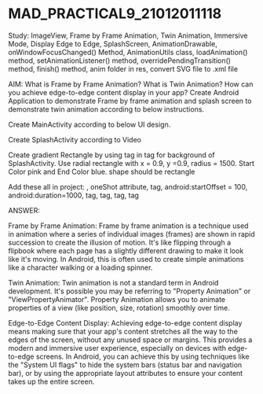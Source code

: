 # MAD_PRACTICAL9_21012011118

Study: ImageView, Frame by Frame Animation, Twin Animation, Immersive Mode, Display Edge to Edge, SplashScreen, AnimationDrawable, onWindowFocusChanged() Method, AnimationUtils class, loadAnimation() method, setAnimationListener() method, overridePendingTransition() method, finish() method, anim folder in res, convert SVG file to .xml file

AIM: What is Frame by Frame Animation? What is Twin Animation? How can you achieve edge-to-edge content display in your app?  Create Android Application to demonstrate Frame by frame animation and splash screen to demonstrate twin animation according to below instructions.

Create MainActivity according to below UI design.

Create SplashActivity according to Video

Create gradient Rectangle by using <gradient> tag in <shape> tag for background of SplashActivity. Use radial rectangle with x = 0.9, y =0.9, radius = 1500. Start Color pink and End Color blue. shape should be rectangle

Add these all in project: <animation-list>, oneShot attribute, <set> tag, android:startOffset = 100, android:duration=1000, <scale> tag, <translate> tag, <rotate> tag, <alpha> tag


ANSWER:

Frame by Frame Animation:
Frame by frame animation is a technique used in animation where a series of individual images (frames) are shown in rapid succession to create the illusion of motion.
It's like flipping through a flipbook where each page has a slightly different drawing to make it look like it's moving.
In Android, this is often used to create simple animations like a character walking or a loading spinner.

Twin Animation:
Twin animation is not a standard term in Android development. It's possible you may be referring to "Property Animation" or "ViewPropertyAnimator".
Property Animation allows you to animate properties of a view (like position, size, rotation) smoothly over time.

Edge-to-Edge Content Display:
Achieving edge-to-edge content display means making sure that your app's content stretches all the way to the edges of the screen, without any unused space or margins.
This provides a modern and immersive user experience, especially on devices with edge-to-edge screens.
In Android, you can achieve this by using techniques like the "System UI flags" to hide the system bars (status bar and navigation bar), or by using the appropriate layout attributes to ensure your content takes up the entire screen.
